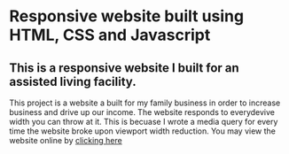 # Responsive website built using HTML, CSS and Javascript 
## This is a responsive website I built for an assisted living facility.

This project is a website a built for my family business in order to increase business and drive up our income. The website responds to everydevive width you can throw at it. This is becuase I wrote a media query for every time the website broke upon viewport width reduction. You may view the website online by [clicking here](https://clearviewcarehomes.com/)

